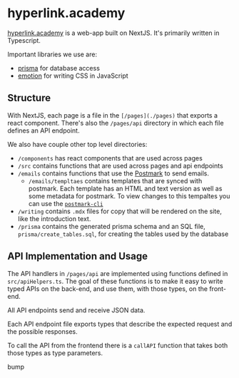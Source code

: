 # hyperlink.academy

[hyperlink.academy](https://hyperlink.academy) is a web-app built on NextJS. It's
primarily written in Typescript. 

Important libraries we use are: 

- [prisma](https://prisma.io/) for database access
- [emotion](https://emotion.sh/) for writing CSS in JavaScript

## Structure

With NextJS, each page is a file in the `[/pages](./pages)` that exports a react
component. There's also the `/pages/api` directory in which each file defines an
API endpoint.

We also have couple other top level directories:

- `/components` has react components that are used across pages
- `/src` contains functions that are used across pages and api endpoints
- `/emails` contains functions that use the [Postmark](https://postmarkapp.com/)
  to send emails. 
  - `/emails/templtaes` contains templates that are synced with postmark. Each
    template has an HTML and text version as well as some metadata for postmark.
    To view changes to this tempaltes you can use the
    [`postmark-cli`](https://github.com/wildbit/postmark-cli)
- `/writing` contains `.mdx` files for copy that will be rendered on the site,
  like the introduction text.
- `/prisma` contains the generated prisma schema and an SQL file,
  `prisma/create_tables.sql`, for creating the tables used by the database

## API Implementation and Usage

The API handlers in `/pages/api` are implemented using functions defined in
`src/apiHelpers.ts`. The goal of these functions is to make it easy to write
typed APIs on the back-end, and use them, with those types, on the front-end.

All API endpoints send and receive JSON data.

Each API endpoint file exports types that describe the expected request and the
possible responses.

To call the API from the frontend there is a `callAPI` function that takes both
those types as type parameters.

bump
